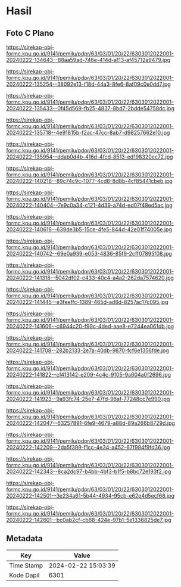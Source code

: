 # Hasil

## Foto C Plano

https://sirekap-obj-formc.kpu.go.id/9141/pemilu/pdpr/63/03/01/20/22/6303012022001-20240222-134643--88aa59ad-746e-414d-a113-af45712a9479.jpg

https://sirekap-obj-formc.kpu.go.id/9141/pemilu/pdpr/63/03/01/20/22/6303012022001-20240222-135254--38092e13-f18d-44a3-8fe6-8af09c0e0dd7.jpg

https://sirekap-obj-formc.kpu.go.id/9141/pemilu/pdpr/63/03/01/20/22/6303012022001-20240222-135433--0f45d569-fb25-4837-8bd7-2bdde54758dc.jpg

https://sirekap-obj-formc.kpu.go.id/9141/pemilu/pdpr/63/03/01/20/22/6303012022001-20240222-135718--4e91815b-f2ac-47cc-8ab7-d98257662e10.jpg

https://sirekap-obj-formc.kpu.go.id/9141/pemilu/pdpr/63/03/01/20/22/6303012022001-20240222-135954--ddab0d4b-416d-4fcd-8513-ed198320ec72.jpg

https://sirekap-obj-formc.kpu.go.id/9141/pemilu/pdpr/63/03/01/20/22/6303012022001-20240222-140218--89c74c9c-1077-4cd8-8d8b-4cf85441cbeb.jpg

https://sirekap-obj-formc.kpu.go.id/9141/pemilu/pdpr/63/03/01/20/22/6303012022001-20240222-140404--7e9c0a34-c121-4d39-a74d-ed07f48ed5ac.jpg

https://sirekap-obj-formc.kpu.go.id/9141/pemilu/pdpr/63/03/01/20/22/6303012022001-20240222-140616--639de3b5-15ce-4fe5-844d-42e01f74005e.jpg

https://sirekap-obj-formc.kpu.go.id/9141/pemilu/pdpr/63/03/01/20/22/6303012022001-20240222-140742--69e0a939-e053-4836-85f9-2cff07895f08.jpg

https://sirekap-obj-formc.kpu.go.id/9141/pemilu/pdpr/63/03/01/20/22/6303012022001-20240222-141318--5042df02-c433-40c4-a4a2-262da7574620.jpg

https://sirekap-obj-formc.kpu.go.id/9141/pemilu/pdpr/63/03/01/20/22/6303012022001-20240222-141445--e3feeffc-1389-465d-ad8d-8257ac17c095.jpg

https://sirekap-obj-formc.kpu.go.id/9141/pemilu/pdpr/63/03/01/20/22/6303012022001-20240222-141606--c6944c20-f99c-4ded-aae8-e7244ea061db.jpg

https://sirekap-obj-formc.kpu.go.id/9141/pemilu/pdpr/63/03/01/20/22/6303012022001-20240222-141708--282b2133-2e7a-40db-9870-fcf6e1356fde.jpg

https://sirekap-obj-formc.kpu.go.id/9141/pemilu/pdpr/63/03/01/20/22/6303012022001-20240222-141822--cf413142-e209-4c4c-9105-9a604a0f2696.jpg

https://sirekap-obj-formc.kpu.go.id/9141/pemilu/pdpr/63/03/01/20/22/6303012022001-20240222-141923--9a93fc74-25e7-47fd-96af-77248cc7e990.jpg

https://sirekap-obj-formc.kpu.go.id/9141/pemilu/pdpr/63/03/01/20/22/6303012022001-20240222-142047--63257891-6fe9-4679-a88d-89a266b8729d.jpg

https://sirekap-obj-formc.kpu.go.id/9141/pemilu/pdpr/63/03/01/20/22/6303012022001-20240222-142209--2da5f399-f1cc-4e34-a452-67f994f9fd36.jpg

https://sirekap-obj-formc.kpu.go.id/9141/pemilu/pdpr/63/03/01/20/22/6303012022001-20240222-142343--8ca2dc97-b4bb-4bf3-b1f5-b8bc72e193f2.jpg

https://sirekap-obj-formc.kpu.go.id/9141/pemilu/pdpr/63/03/01/20/22/6303012022001-20240222-142501--3e234a61-5b44-4934-95cb-e62e4d5ecf68.jpg

https://sirekap-obj-formc.kpu.go.id/9141/pemilu/pdpr/63/03/01/20/22/6303012022001-20240222-142601--bc0ab2cf-cb68-424e-97b1-5e1336825de7.jpg


## Metadata

| Key        | Value               |
| ---------- | ------------------- |
| Time Stamp | 2024-02-22 15:03:39 |
| Kode Dapil | 6301                |



